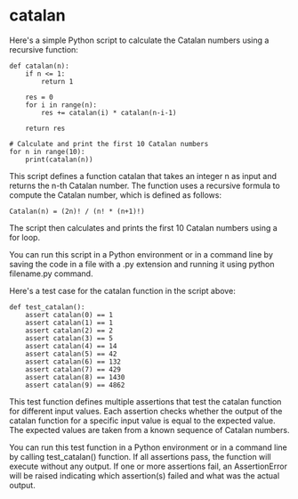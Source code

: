 # catalan

Here's a simple Python script to calculate the Catalan numbers using a recursive function:
~~~
def catalan(n):
    if n <= 1:
        return 1

    res = 0
    for i in range(n):
        res += catalan(i) * catalan(n-i-1)

    return res

# Calculate and print the first 10 Catalan numbers
for n in range(10):
    print(catalan(n))
~~~
This script defines a function catalan that takes an integer n as input and returns the n-th Catalan number. The function uses a recursive formula to compute the Catalan number, which is defined as follows:
~~~
Catalan(n) = (2n)! / (n! * (n+1)!)
~~~
The script then calculates and prints the first 10 Catalan numbers using a for loop.

You can run this script in a Python environment or in a command line by saving the code in a file with a .py extension and running it using python filename.py command.

Here's a test case for the catalan function in the script above:
~~~
def test_catalan():
    assert catalan(0) == 1
    assert catalan(1) == 1
    assert catalan(2) == 2
    assert catalan(3) == 5
    assert catalan(4) == 14
    assert catalan(5) == 42
    assert catalan(6) == 132
    assert catalan(7) == 429
    assert catalan(8) == 1430
    assert catalan(9) == 4862
~~~

This test function defines multiple assertions that test the catalan function for different input values. Each assertion checks whether the output of the catalan function for a specific input value is equal to the expected value. The expected values are taken from a known sequence of Catalan numbers.

You can run this test function in a Python environment or in a command line by calling test_catalan() function. If all assertions pass, the function will execute without any output. If one or more assertions fail, an AssertionError will be raised indicating which assertion(s) failed and what was the actual output.
